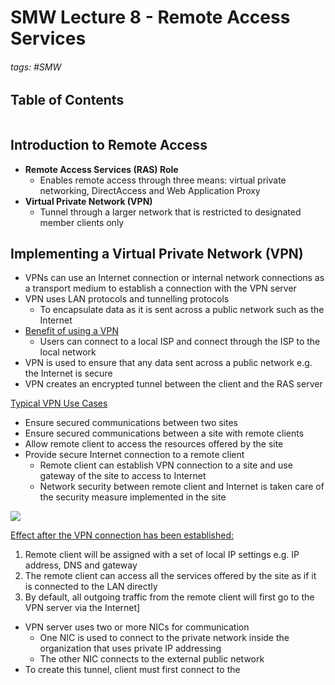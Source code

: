 # SMW Lecture 8 - Remote Access Services

###### tags: #SMW 

## Table of Contents
```toc
```

## Introduction to Remote Access
- **Remote Access Services (RAS) Role**
	- Enables remote access through three means: virtual private networking, DirectAccess and Web Application Proxy
- **Virtual Private Network (VPN)**
	- Tunnel through a larger network that is restricted to designated member clients only

## Implementing a Virtual Private Network (VPN)
- VPNs can use an Internet connection or internal network connections as a transport medium to establish a connection with the VPN server
- VPN uses LAN protocols and tunnelling protocols
	- To encapsulate data as it is sent across a public network such as the Internet
- <u>Benefit of using a VPN</u>
	- Users can connect to a local ISP and connect through the ISP to the local network
- VPN is used to ensure that any data sent across a public network e.g. the Internet is secure
- VPN creates an encrypted tunnel between the client and the RAS server

<u>Typical VPN Use Cases</u>
 - Ensure secured communications between two sites
- Ensure secured communications between a site with remote clients
- Allow remote client to access the resources offered by the site
- Provide secure Internet connection to a remote client
	- Remote client can establish VPN connection to a site and use gateway of the site to access to Internet
	- Network security between remote client and Internet is taken care of the security measure implemented in the site

![](https://i.imgur.com/X0JljrN.png)

<u>Effect after the VPN connection has been established:</u>
1. Remote client will be assigned with a set of local IP settings e.g. IP address, DNS and gateway
2. The remote client can access all the services offered by the site as if it is connected to the LAN directly
3. By default, all outgoing traffic from the remote client will first go to the VPN server via the Internet]

- VPN server uses two or more NICs for communication
	- One NIC is used to connect to the private network inside the organization that uses private IP addressing
	- The other NIC connects to the external public network
- To create this tunnel, client must first connect to the 